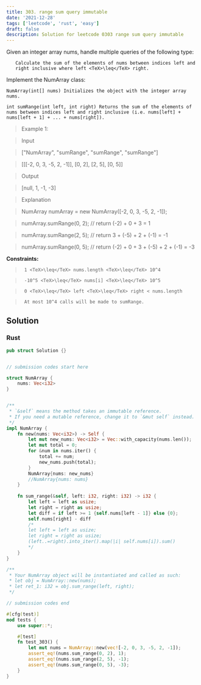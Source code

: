 ```yaml
---
title: 303. range sum query immutable
date: '2021-12-28'
tags: ['leetcode', 'rust', 'easy']
draft: false
description: Solution for leetcode 0303 range sum query immutable
---
```


 

  Given an integer array nums, handle multiple queries of the following type:

  <ol>

  	Calculate the sum of the elements of nums between indices left and right inclusive where left <TeX>\leq</TeX> right.

  </ol>

  Implement the NumArray class:

  

  	NumArray(int[] nums) Initializes the object with the integer array nums.

  	int sumRange(int left, int right) Returns the sum of the elements of nums between indices left and right inclusive (i.e. nums[left] + nums[left + 1] + ... + nums[right]).

  

   

 >   Example 1:

  

 >   Input

 >   ["NumArray", "sumRange", "sumRange", "sumRange"]

 >   [[[-2, 0, 3, -5, 2, -1]], [0, 2], [2, 5], [0, 5]]

 >   Output

 >   [null, 1, -1, -3]

 >   Explanation

 >   NumArray numArray <TeX>=</TeX> new NumArray([-2, 0, 3, -5, 2, -1]);

 >   numArray.sumRange(0, 2); // return (-2) + 0 + 3 <TeX>=</TeX> 1

 >   numArray.sumRange(2, 5); // return 3 + (-5) + 2 + (-1) <TeX>=</TeX> -1

 >   numArray.sumRange(0, 5); // return (-2) + 0 + 3 + (-5) + 2 + (-1) <TeX>=</TeX> -3

  

   

  **Constraints:**

  

 >   	1 <TeX>\leq</TeX> nums.length <TeX>\leq</TeX> 10^4

 >   	-10^5 <TeX>\leq</TeX> nums[i] <TeX>\leq</TeX> 10^5

 >   	0 <TeX>\leq</TeX> left <TeX>\leq</TeX> right < nums.length

 >   	At most 10^4 calls will be made to sumRange.


## Solution
### Rust
```rust
pub struct Solution {}


// submission codes start here

struct NumArray {
    nums: Vec<i32>
}


/** 
 * `&self` means the method takes an immutable reference.
 * If you need a mutable reference, change it to `&mut self` instead.
 */
impl NumArray {
    fn new(nums: Vec<i32>) -> Self {
        let mut new_nums: Vec<i32> = Vec::with_capacity(nums.len());
        let mut total = 0;
        for &num in nums.iter() {
            total += num;
            new_nums.push(total);
        }
        NumArray{nums: new_nums}
        //NumArray{nums: nums}
    }
    
    fn sum_range(&self, left: i32, right: i32) -> i32 {
        let left = left as usize;
        let right = right as usize;
        let diff = if left >= 1 {self.nums[left - 1]} else {0};
        self.nums[right] - diff
        /*
        let left = left as usize;
        let right = right as usize;
        (left..=right).into_iter().map(|i| self.nums[i]).sum()
        */
    }
}

/**
 * Your NumArray object will be instantiated and called as such:
 * let obj = NumArray::new(nums);
 * let ret_1: i32 = obj.sum_range(left, right);
 */

// submission codes end

#[cfg(test)]
mod tests {
    use super::*;

    #[test]
    fn test_303() {
        let mut nums = NumArray::new(vec![-2, 0, 3, -5, 2, -1]);
        assert_eq!(nums.sum_range(0, 2), 1);
        assert_eq!(nums.sum_range(2, 5), -1);
        assert_eq!(nums.sum_range(0, 5), -3);
    }
}

```
